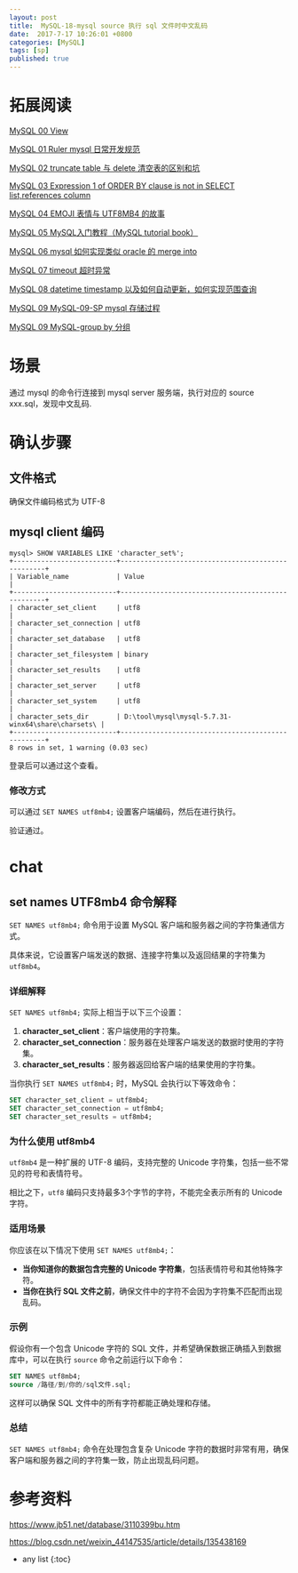 ```yaml
---
layout: post
title:  MySQL-18-mysql source 执行 sql 文件时中文乱码
date:  2017-7-17 10:26:01 +0800
categories: [MySQL]
tags: [sp]
published: true
---
```


# 拓展阅读

[MySQL 00 View](https://houbb.github.io/2017/02/27/mysql-00-view)

[MySQL 01 Ruler mysql 日常开发规范](https://houbb.github.io/2017/02/27/mysql-01-ruler)

[MySQL 02 truncate table 与 delete 清空表的区别和坑](https://houbb.github.io/2017/02/27/mysql-truncate)

[MySQL 03 Expression 1 of ORDER BY clause is not in SELECT list,references column](https://houbb.github.io/2017/02/27/mysql-03-error)

[MySQL 04 EMOJI 表情与 UTF8MB4 的故事](https://houbb.github.io/2017/02/27/mysql-04-emoj-and-utf8mb4)

[MySQL 05 MySQL入门教程（MySQL tutorial book）](https://houbb.github.io/2017/02/27/mysql-05-learn-book)

[MySQL 06 mysql 如何实现类似 oracle 的 merge into](https://houbb.github.io/2017/02/27/mysql-06-merge-into)

[MySQL 07 timeout 超时异常](https://houbb.github.io/2017/02/27/mysql-07-timeout-errors)

[MySQL 08 datetime timestamp 以及如何自动更新，如何实现范围查询](https://houbb.github.io/2017/02/27/mysql-08-datetime-timestamp)

[MySQL 09 MySQL-09-SP mysql 存储过程](https://houbb.github.io/2017/02/27/mysql-09-sp)

[MySQL 09 MySQL-group by 分组](https://houbb.github.io/2017/02/27/mysql-10-groupby)

# 场景

通过 mysql 的命令行连接到 mysql server 服务端，执行对应的 source xxx.sql，发现中文乱码.


# 确认步骤

## 文件格式

确保文件编码格式为 UTF-8

## mysql client 编码

```
mysql> SHOW VARIABLES LIKE 'character_set%';                                          
+--------------------------+---------------------------------------------------+      
| Variable_name            | Value                                             |      
+--------------------------+---------------------------------------------------+      
| character_set_client     | utf8                                              |      
| character_set_connection | utf8                                              |      
| character_set_database   | utf8                                              |      
| character_set_filesystem | binary                                            |      
| character_set_results    | utf8                                              |      
| character_set_server     | utf8                                              |      
| character_set_system     | utf8                                              |      
| character_sets_dir       | D:\tool\mysql\mysql-5.7.31-winx64\share\charsets\ |      
+--------------------------+---------------------------------------------------+      
8 rows in set, 1 warning (0.03 sec)                                                   
```

登录后可以通过这个查看。

### 修改方式

可以通过 `SET NAMES utf8mb4;` 设置客户端编码，然后在进行执行。

验证通过。

# chat

## set names UTF8mb4 命令解释

`SET NAMES utf8mb4;` 命令用于设置 MySQL 客户端和服务器之间的字符集通信方式。

具体来说，它设置客户端发送的数据、连接字符集以及返回结果的字符集为 `utf8mb4`。

### 详细解释

`SET NAMES utf8mb4;` 实际上相当于以下三个设置：

1. **character_set_client**：客户端使用的字符集。
2. **character_set_connection**：服务器在处理客户端发送的数据时使用的字符集。
3. **character_set_results**：服务器返回给客户端的结果使用的字符集。

当你执行 `SET NAMES utf8mb4;` 时，MySQL 会执行以下等效命令：

```sql
SET character_set_client = utf8mb4;
SET character_set_connection = utf8mb4;
SET character_set_results = utf8mb4;
```

### 为什么使用 utf8mb4

`utf8mb4` 是一种扩展的 UTF-8 编码，支持完整的 Unicode 字符集，包括一些不常见的符号和表情符号。

相比之下，`utf8` 编码只支持最多3个字节的字符，不能完全表示所有的 Unicode 字符。

### 适用场景

你应该在以下情况下使用 `SET NAMES utf8mb4;`：

- **当你知道你的数据包含完整的 Unicode 字符集**，包括表情符号和其他特殊字符。
- **当你在执行 SQL 文件之前**，确保文件中的字符不会因为字符集不匹配而出现乱码。

### 示例

假设你有一个包含 Unicode 字符的 SQL 文件，并希望确保数据正确插入到数据库中，可以在执行 `source` 命令之前运行以下命令：

```sql
SET NAMES utf8mb4;
source /路径/到/你的/sql文件.sql;
```

这样可以确保 SQL 文件中的所有字符都能正确处理和存储。

### 总结

`SET NAMES utf8mb4;` 命令在处理包含复杂 Unicode 字符的数据时非常有用，确保客户端和服务器之间的字符集一致，防止出现乱码问题。


# 参考资料

https://www.jb51.net/database/3110399bu.htm

https://blog.csdn.net/weixin_44147535/article/details/135438169

* any list
{:toc}